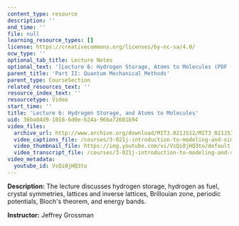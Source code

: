 ```yaml
---
content_type: resource
description: ''
end_time: ''
file: null
learning_resource_types: []
license: https://creativecommons.org/licenses/by-nc-sa/4.0/
ocw_type: ''
optional_tab_title: Lecture Notes
optional_text: '[Lecture 6: Hydrogen Storage, Atoms to Molecules (PDF - 3.6MB)](/courses/3-021j-introduction-to-modeling-and-simulation-spring-2012/resources/mit3_021js12_l6)'
parent_title: 'Part II: Quantum Mechanical Methods'
parent_type: CourseSection
related_resources_text: ''
resource_index_text: ''
resourcetype: Video
start_time: ''
title: 'Lecture 6: Hydrogen Storage, and Atoms to Molecules'
uid: 36ba04d9-1018-6d0e-b24a-96ba72601b94
video_files:
  archive_url: http://www.archive.org/download/MIT3.021JS12/MIT3_021JS12_lec06_300k.mp4
  video_captions_file: /courses/3-021j-introduction-to-modeling-and-simulation-spring-2012/057607c98c5a5941b34de84289a11362_VsQi0jHQ3to.vtt
  video_thumbnail_file: https://img.youtube.com/vi/VsQi0jHQ3to/default.jpg
  video_transcript_file: /courses/3-021j-introduction-to-modeling-and-simulation-spring-2012/bc9e4ae7b3caf2e8f68bee932c8a12be_VsQi0jHQ3to.pdf
video_metadata:
  youtube_id: VsQi0jHQ3to
---
```


**Description:** The lecture discusses hydrogen storage, hydrogen as fuel, crystal symmetries, lattices and inverse lattices, Brillouian zone, periodic potentials, Bloch's theorem, and energy bands.

**Instructor:** Jeffrey Grossman

